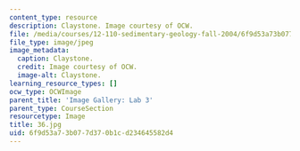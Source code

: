 ```yaml
---
content_type: resource
description: Claystone. Image courtesy of OCW.
file: /media/courses/12-110-sedimentary-geology-fall-2004/6f9d53a73b077d370b1cd234645582d4_36.jpg
file_type: image/jpeg
image_metadata:
  caption: Claystone.
  credit: Image courtesy of OCW.
  image-alt: Claystone.
learning_resource_types: []
ocw_type: OCWImage
parent_title: 'Image Gallery: Lab 3'
parent_type: CourseSection
resourcetype: Image
title: 36.jpg
uid: 6f9d53a7-3b07-7d37-0b1c-d234645582d4
---
```

